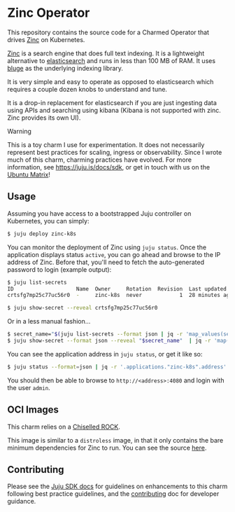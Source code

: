 # Zinc Operator

This repository contains the source code for a Charmed Operator that drives [Zinc] on Kubernetes.

[Zinc] is a search engine that does full text indexing. It is a lightweight alternative to
[elasticsearch] and runs in less than 100 MB of RAM. It uses [bluge] as the underlying indexing
library.

It is very simple and easy to operate as opposed to elasticsearch which requires a couple dozen
knobs to understand and tune.

It is a drop-in replacement for elasticsearch if you are just ingesting data using APIs and
searching using kibana (Kibana is not supported with zinc. Zinc provides its own UI).

> [!WARNING]  
> This is a toy charm I use for experimentation. It does not necessarily represent best
> practices for scaling, ingress or observability. Since I wrote much of this charm,
> charming practices have evolved. For more information, see https://juju.is/docs/sdk,
> or get in touch with us on the [Ubuntu Matrix](https://ubuntu.com/community/communications/matrix)!

## Usage

Assuming you have access to a bootstrapped Juju controller on Kubernetes, you can simply:

```bash
$ juju deploy zinc-k8s
```

You can monitor the deployment of Zinc using `juju status`. Once the application displays status
`active`, you can go ahead and browse to the IP address of Zinc. Before that, you'll need to fetch
the auto-generated password to login (example output):

```bash
$ juju list-secrets
ID                    Name  Owner     Rotation  Revision  Last updated
crtsfg7mp25c77uc56r0  -     zinc-k8s  never            1  28 minutes ago

$ juju show-secret --reveal crtsfg7mp25c77uc56r0
```

Or in a less manual fashion...

```bash
$ secret_name="$(juju list-secrets --format json | jq -r 'map_values(select(.owner=="zinc-k8s")) | keys[0]')"
$ juju show-secret --format json --reveal "$secret_name"  | jq -r 'map(.content.Data.password) | .[0]'
```

You can see the application address in `juju status`, or get it like so:

```bash
$ juju status --format=json | jq -r '.applications."zinc-k8s".address'
```

You should then be able to browse to `http://<address>:4080` and login with the user `admin`.

## OCI Images

This charm relies on a [Chiselled ROCK](https://ubuntu.com/blog/combining-distroless-and-ubuntu-chiselled-containers).

This image is similar to a `distroless` image, in that it only contains the bare minimum
dependencies for Zinc to run. You can see the source [here](./rockcraft.yaml).

## Contributing

Please see the [Juju SDK docs](https://juju.is/docs/sdk) for guidelines
on enhancements to this charm following best practice guidelines, and the
[contributing] doc for developer guidance.

[zinc]: https://github.com/prabhatsharma/zinc
[bluge]: https://github.com/blugelabs/bluge
[elasticsearch]: https://www.elastic.co/
[zinc image]: https://gallery.ecr.aws/m5j1b6u0/zinc
[contributing]: https://github.com/jnsgruk/zinc-k8s-operator/blob/main/CONTRIBUTING.md
